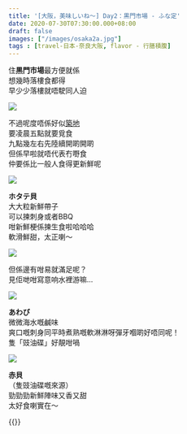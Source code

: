 ```yaml
---
title: '[大阪，美味しいね～] Day2：黒門市場 - ふな定'
date: 2020-07-30T07:30:00.000+08:00
draft: false
images: ["/images/osaka2a.jpg"]
tags : [travel-日本-奈良大阪, flavor - 行膳積腹]
---
```

 
住**黒門市場**最方便就係  
想幾時落樓食都得  
早少少落樓就唔駛同人迫  

![](/images/osaka2a1.jpg)

不過呢度唔係好似[築地](https://hidie.net/tokyo3e/)  
要凌晨五點就要覓食  
九點幾左右先陸續開啲開啲  
但係早啦就唔代表冇嘢食  
仲要係比一般人食得更新鮮呢  

![](/images/osaka2a2.jpg)

**ホタテ貝**  
大大粒新鮮帶子  
可以揀刺身或者BBQ  
咁新鮮梗係揀生食啦哈哈哈  
軟滑鮮甜，太正喇～

![](/images/osaka2a3.jpg)

但係邊有咁易就滿足呢？  
見佢哋咁寫意响水裡游嘛...

![](/images/osaka2a.jpg)

**あわび**  
微微海水嘅鹹味  
爽口嘅刺身同平時煮熟嘅軟淋淋呀彈牙嗰啲好唔同呢！  
隻「豉油碟」好靚咁喎

![](/images/osaka2a4.jpg)

**赤貝**  
（隻豉油碟嘅來源）  
勁勁勁新鮮陣味又香又甜  
太好食喇實在～
  
  
{{<osaka>}}
